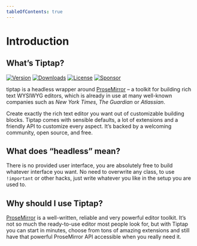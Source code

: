 ```yaml
---
tableOfContents: true
---
```


# Introduction

## What’s Tiptap?
[![Version](https://img.shields.io/npm/v/@editfish/core.svg?label=version)](https://www.npmjs.com/package/@editfish/core)
[![Downloads](https://img.shields.io/npm/dm/@editfish/core.svg)](https://npmcharts.com/compare/@editfish/core?minimal=true)
[![License](https://img.shields.io/npm/l/@editfish/core.svg)](https://www.npmjs.com/package/@editfish/core)
[![Sponsor](https://img.shields.io/static/v1?label=Sponsor&message=%E2%9D%A4&logo=GitHub)](https://github.com/sponsors/ueberdosis)

tiptap is a headless wrapper around [ProseMirror](https://ProseMirror.net) – a toolkit for building rich text WYSIWYG editors, which is already in use at many well-known companies such as *New York Times*, *The Guardian* or *Atlassian*.

Create exactly the rich text editor you want out of customizable building blocks. Tiptap comes with sensible defaults, a lot of extensions and a friendly API to customize every aspect. It’s backed by a welcoming community, open source, and free.

## What does “headless” mean?
There is no provided user interface, you are absolutely free to build whatever interface you want. No need to overwrite any class, to use `!important` or other hacks, just write whatever you like in the setup you are used to.

## Why should I use Tiptap?
[ProseMirror](https://ProseMirror.net) is a well-written, reliable and very powerful editor toolkit. It’s not so much the ready-to-use editor most people look for, but with Tiptap you can start in minutes, choose from tons of amazing extensions and still have that powerful ProseMirror API accessible when you really need it.
